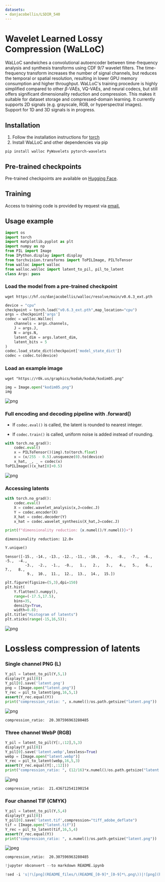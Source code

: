 ```yaml
---
datasets:
- danjacobellis/LSDIR_540
---
```

# Wavelet Learned Lossy Compression (WaLLoC)

WaLLoC sandwiches a convolutional autoencoder between time-frequency analysis and synthesis transforms using 
CDF 9/7 wavelet filters. The time-frequency transform increases the number of signal channels, but reduces the temporal or spatial resolution, resulting in lower GPU memory consumption and higher throughput. WaLLoC's training procedure is highly simplified compared to other $\beta$-VAEs, VQ-VAEs, and neural codecs, but still offers significant dimensionality reduction and compression. This makes it suitable for dataset storage and compressed-domain learning. It currently supports 2D signals (e.g. grayscale, RGB, or hyperspectral images). Support for 1D and 3D signals is in progress.

## Installation

1. Follow the installation instructions for [torch](https://pytorch.org/get-started/locally/)
2. Install WaLLoC and other dependencies via pip

```pip install walloc PyWavelets pytorch-wavelets```

## Pre-trained checkpoints

Pre-trained checkpoints are available on [Hugging Face](https://huggingface.co/danjacobellis/walloc).

## Training

Access to training code is provided by request via [email.](mailto:danjacobellis@utexas.edu)

## Usage example


```python
import os
import torch
import matplotlib.pyplot as plt
import numpy as np
from PIL import Image
from IPython.display import display
from torchvision.transforms import ToPILImage, PILToTensor
from walloc import walloc
from walloc.walloc import latent_to_pil, pil_to_latent
class Args: pass
```

### Load the model from a pre-trained checkpoint

```wget https://hf.co/danjacobellis/walloc/resolve/main/v0.6.3_ext.pth```


```python
device = "cpu"
checkpoint = torch.load("v0.6.3_ext.pth",map_location="cpu")
args = checkpoint['args']
codec = walloc.Walloc(
    channels = args.channels,
    J = args.J,
    N = args.N,
    latent_dim = args.latent_dim,
    latent_bits = 5
)
codec.load_state_dict(checkpoint['model_state_dict'])
codec = codec.to(device)
```

### Load an example image

```wget "https://r0k.us/graphics/kodak/kodak/kodim05.png"```


```python
img = Image.open("kodim05.png")
img
```




    
![png](https://huggingface.co/danjacobellis/walloc/resolve/main/README_files/README_6_0.png)
    



### Full encoding and decoding pipeline with .forward()

* If `codec.eval()` is called, the latent is rounded to nearest integer.

* If `codec.train()` is called, uniform noise is added instead of rounding.


```python
with torch.no_grad():
    codec.eval()
    x = PILToTensor()(img).to(torch.float)
    x = (x/255 - 0.5).unsqueeze(0).to(device)
    x_hat, _, _ = codec(x)
ToPILImage()(x_hat[0]+0.5)
```




    
![png](https://huggingface.co/danjacobellis/walloc/resolve/main/README_files/README_8_0.png)
    



### Accessing latents


```python
with torch.no_grad():
    codec.eval()
    X = codec.wavelet_analysis(x,J=codec.J)
    Y = codec.encoder(X)
    X_hat = codec.decoder(Y)
    x_hat = codec.wavelet_synthesis(X_hat,J=codec.J)

print(f"dimensionality reduction: {x.numel()/Y.numel()}×")
```

    dimensionality reduction: 12.0×



```python
Y.unique()
```




    tensor([-15., -14., -13., -12., -11., -10.,  -9.,  -8.,  -7.,  -6.,  -5.,  -4.,
             -3.,  -2.,  -1.,  -0.,   1.,   2.,   3.,   4.,   5.,   6.,   7.,   8.,
              9.,  10.,  11.,  12.,  13.,  14.,  15.])




```python
plt.figure(figsize=(5,3),dpi=150)
plt.hist(
    Y.flatten().numpy(),
    range=(-17.5,17.5),
    bins=35,
    density=True,
    width=0.8);
plt.title("Histogram of latents")
plt.xticks(range(-15,16,5));
```


    
![png](https://huggingface.co/danjacobellis/walloc/resolve/main/README_files/README_12_0.png)
    


# Lossless compression of latents

### Single channel PNG (L)


```python
Y_pil = latent_to_pil(Y,5,1)
display(Y_pil[0])
Y_pil[0].save('latent.png')
png = [Image.open("latent.png")]
Y_rec = pil_to_latent(png,16,5,1)
assert(Y_rec.equal(Y))
print("compression_ratio: ", x.numel()/os.path.getsize("latent.png"))
```


    
![png](https://huggingface.co/danjacobellis/walloc/resolve/main/README_files/README_14_0.png)
    


    compression_ratio:  20.307596963280485


### Three channel WebP (RGB)


```python
Y_pil = latent_to_pil(Y[:,:12],5,3)
display(Y_pil[0])
Y_pil[0].save('latent.webp',lossless=True)
webp = [Image.open("latent.webp")]
Y_rec = pil_to_latent(webp,16,5,3)
assert(Y_rec.equal(Y[:,:12]))
print("compression_ratio: ", (12/16)*x.numel()/os.path.getsize("latent.webp"))
```


    
![png](https://huggingface.co/danjacobellis/walloc/resolve/main/README_files/README_16_0.png)
    


    compression_ratio:  21.436712541190154


### Four channel TIF (CMYK)


```python
Y_pil = latent_to_pil(Y,5,4)
display(Y_pil[0])
Y_pil[0].save('latent.tif',compression="tiff_adobe_deflate")
tif = [Image.open("latent.tif")]
Y_rec = pil_to_latent(tif,16,5,4)
assert(Y_rec.equal(Y))
print("compression_ratio: ", x.numel()/os.path.getsize("latent.png"))
```


    
![jpeg](README_files/README_18_0.jpg)
    


    compression_ratio:  20.307596963280485



```python
!jupyter nbconvert --to markdown README.ipynb
```


```python
!sed -i 's|!\[png](README_files/\(README_[0-9]*_[0-9]*\.png\))|![png](https://huggingface.co/danjacobellis/walloc/resolve/main/README_files/\1)|g' README.md
```
